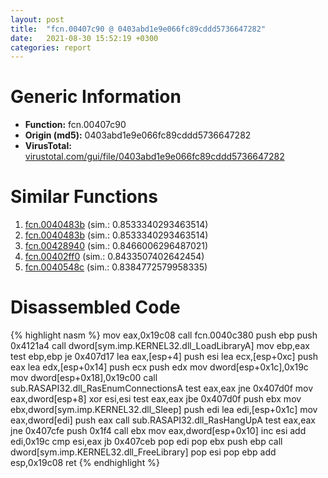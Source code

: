 ```yaml
---
layout: post
title:  "fcn.00407c90 @ 0403abd1e9e066fc89cddd5736647282"
date:   2021-08-30 15:52:19 +0300
categories: report
---
```


# Generic Information
- **Function:** fcn.00407c90
- **Origin (md5):** 0403abd1e9e066fc89cddd5736647282
- **VirusTotal:** [virustotal.com/gui/file/0403abd1e9e066fc89cddd5736647282][virustotal_ref]



# Similar Functions

1. [fcn.0040483b][similar_1_ref] (sim.: 0.8533340293463514)
2. [fcn.0040483b][similar_2_ref] (sim.: 0.8533340293463514)
3. [fcn.00428940][similar_3_ref] (sim.: 0.8466006296487021)
4. [fcn.00402ff0][similar_4_ref] (sim.: 0.8433507402642454)
5. [fcn.0040548c][similar_5_ref] (sim.: 0.8384772579958335)


# Disassembled Code

{% highlight nasm %}
mov eax,0x19c08
call fcn.0040c380
push ebp
push 0x4121a4
call dword[sym.imp.KERNEL32.dll_LoadLibraryA]
mov ebp,eax
test ebp,ebp
je 0x407d17
lea eax,[esp+4]
push esi
lea ecx,[esp+0xc]
push eax
lea edx,[esp+0x14]
push ecx
push edx
mov dword[esp+0x1c],0x19c
mov dword[esp+0x18],0x19c00
call sub.RASAPI32.dll_RasEnumConnectionsA
test eax,eax
jne 0x407d0f
mov eax,dword[esp+8]
xor esi,esi
test eax,eax
jbe 0x407d0f
push ebx
mov ebx,dword[sym.imp.KERNEL32.dll_Sleep]
push edi
lea edi,[esp+0x1c]
mov eax,dword[edi]
push eax
call sub.RASAPI32.dll_RasHangUpA
test eax,eax
jne 0x407cfe
push 0x1f4
call ebx
mov eax,dword[esp+0x10]
inc esi
add edi,0x19c
cmp esi,eax
jb 0x407ceb
pop edi
pop ebx
push ebp
call dword[sym.imp.KERNEL32.dll_FreeLibrary]
pop esi
pop ebp
add esp,0x19c08
ret 
{% endhighlight %}


[similar_1_ref]: /report/fcn.0040483b@617bd594ba13d0dcc08a315774c342d4
[similar_2_ref]: /report/fcn.0040483b@b8b9b802e96d8e813c605554cf6f7018
[similar_3_ref]: /report/fcn.00428940@1123b7aa5760238fe93045e585b8234c
[similar_4_ref]: /report/fcn.00402ff0@0403abd1e9e066fc89cddd5736647282
[similar_5_ref]: /report/fcn.0040548c@fbf34fa6d7da2b8e1de5133a8ca34847
[virustotal_ref]: https://www.virustotal.com/gui/file/0403abd1e9e066fc89cddd5736647282